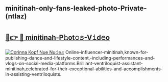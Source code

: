 ## minitinah-only-fans​-leaked-photo​-Private-(ntlaz)


# <h2><a href="https://mediaupload.pro?title=minitinah&ref=git">🔗👉 🔴 minitinah-P𝚑ot𝚘𝚜-V𝚒d𝚎o</a></h2>

[![Corinna Kopf Nue Nu𝚍e𝚜](https://i.imgur.com/0qMVB7G.gif)](https://mediaupload.pro?title=minitinah&ref=git)
Online-influencer-minitinah,known-for-publishing-dance-and-lifestyle-content,-including-performances-and-vlogs-on-social-media-platforms.Brilliant-ventriloquist-assistant-minitinah,celebrated-for-their-exceptional-abilities-and-accomplishments-in-assisting-ventriloquists.  